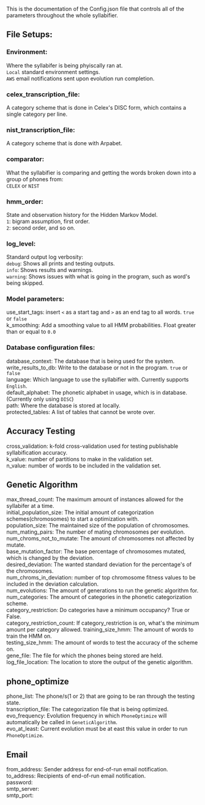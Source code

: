 This is the documentation of the Config.json file that controls all of the parameters throughout the whole syllabifier.

## File Setups:
### Environment:
Where the syllabifer is being phyiscally ran at.  
`Local` standard environment settings.  
`AWS` email notifications sent upon evolution run completion.  
### celex_transcription_file:
A category scheme that is done in Celex's DISC form, which contains a single category per line.
### nist_transcription_file:
A category scheme that is done with Arpabet.
### comparator:
What the syllabifier is comparing and getting the words broken down into a group of phones from:  
`CELEX` or `NIST`  
### hmm_order:
State and observation history for the Hidden Markov Model.  
`1`: bigram assumption, first order.  
`2`: second order, and so on.  
### log_level:
Standard output log verbosity:  
`debug`: Shows all prints and testing outputs.  
`info`: Shows results and warnings.  
`warning`: Shows issues with what is going in the program, such as word's being skipped.  

### Model parameters:
use_start_tags: insert `<` as a start tag and `>` as an end tag to all words. `true` or `false`  
k_smoothing: Add a smoothing value to all HMM probabilities. Float greater than or equal to `0.0`  

### Database configuration files:
database_context: The database that is being used for the system.  
write_results_to_db: Write to the database or not in the program. `true` or `false`  
language: Which language to use the syllabifier with. Currently supports `English`.  
default_alphabet: The phonetic alphabet in usage, which is in database. (Currently only using `DISC`)  
path: Where the database is stored at locally.  
protected_tables: A list of tables that cannot be wrote over.   

## Accuracy Testing  
cross_validation: k-fold cross-validation used for testing publishable syllabification accuracy.  
	k_value: number of partitions to make in the validation set.  
	n_value: number of words to be included in the validation set.  

## Genetic Algorithm

max_thread_count: The maximum amount of instances allowed for the syllabifer at a time.  
initial_population_size: The initial amount of categorization schemes(chromosomes) to start a optimization with.   
population_size: The maintained size of the population of chromosomes.  
num_mating_pairs: The number of mating chromosomes per evolution.  
num_chroms_not_to_mutate: The amount of chromosomes not affected by mutate.  
base_mutation_factor: The base percentage of chromosomes mutated, which is changed by the deviation.  
desired_deviation: The wanted standard deviation for the percentage's of the chromosomes.  
num_chroms_in_deviation: number of top chromosome fitness values to be included in the deviation calculation.  
num_evolutions: The amount of generations to run the genetic algorithm for.  
num_categories: The amount of categories in the phonetic categorization scheme.  
category_restriction: Do categories have a minimum occupancy? True or False.  
category_restriction_count: If category_restriction is on, what's the minimum amount per category allowed.
training_size_hmm: The amount of words to train the HMM on.  
testing_size_hmm: The amount of words to test the accuracy of the scheme on.  
gene_file: The file for which the phones being stored are held.
log_file_location: The location to store the output of the genetic algorithm.  

## phone_optimize  

phone_list: The phone/s(1 or 2) that are going to be ran through the testing state.  
transcription_file: The categorization file that is being optimized.  
evo_frequency: Evolution frequency in which `PhoneOptimize` will automatically be called in `GeneticAlgorithm`.   
evo_at_least: Current evolution must be at east this value in order to run `PhoneOptimize`.  

## Email  

from_address: Sender address for end-of-run email notification.  
to_address: Recipients of end-of-run email notification.  
password:  
smtp_server:  
smtp_port:  		
